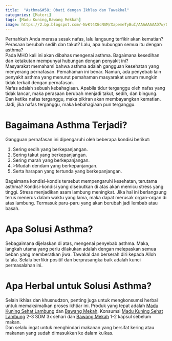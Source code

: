```yaml
---
title:  "Asthma&#58; Obati dengan Ikhlas dan Tawakkal"
categories: [Materi]
tags: [Madu Kuning,Bawang Mekkah]
image: https://2.bp.blogspot.com/-NvKt4XGcNAM/XapemeTyBuI/AAAAAAAAD7w/QtXWe3uD7DYiyeVEOchUORm-4TjJdBAFwCKgBGAsYHg/s1600/201910-mho-sesak-nafas.png
---
```


<div>Pernahkah Anda merasa sesak nafas, lalu langsung terfikir akan kematian? Perasaan berubah sedih dan takut? Lalu, apa hubungan semua itu dengan asthma?</div>

<div>Pada MHO kali ini akan dibahas mengenai asthma. Bagaimana kesedihan dan ketakutan mempunyai hubungan dengan penyakit ini?</div>

<div>Masyarakat memahami bahwa asthma adalah gangguan kesehatan yang menyerang pernafasan. Pemahaman ini benar. Namun, ada penyebab lain penyakit asthma yang menurut pemahaman masyarakat umum mungkin tidak terkait dengan pernafasan.</div>

<div>Nafas adalah sebuah kebahagiaan. Apabila tidur terganggu oleh nafas yang tidak lancar, maka perasaan berubah menjadi takut, sedih, dan bingung. Dan ketika nafas terganggu, maka pikiran akan membayangkan kematian. Jadi, jika nafas terganggu, maka kebahagiaan pun terganggu.</div>

<h1>Bagaimana Asthma Terjadi?</h1>

<div>Gangguan pernafasan ini dipengaruhi oleh beberapa kondisi berikut:</div>

<ol><li>Sering sedih yang berkepanjangan.</li>
<li>Sering takut yang berkepanjangan.</li>
<li>Sering marah yang berkepanjangan.</li>
<li>>Mudah dendam yang berkepanjangan.</li>
<li>Serta harapan yang tertunda yang berkepanjangan.</li></ol>

<div>Bagaimana kondisi-kondis tersebut mempengaruhi kesehatan, terutama asthma? Kondisi-kondisi yang disebutkan di atas akan memicu stress yang tinggi. Stress menjadikan asam lambung meningkat. Jika hal ini berlangsung terus menerus dalam waktu yang lama, maka dapat merusak organ-organ di atas lambung. Termasuk paru-paru yang akan berubah jadi lembab atau basah.</div>

<h1>Apa Solusi Asthma?</h1>

<div>Sebagaimana dijelaskan di atas, mengenai penyebab asthma. Maka, langkah utama yang perlu dilakukan adalah dengan melepaskan semua beban yang memberatkan jiwa. Tawakal dan berserah diri kepada Alloh ta'ala. Selalu berfikir positif dan berprasangka baik adalah kunci permasalahan ini.</div>

<h1>Apa Herbal untuk Solusi Asthma?</h1>

<div>Selain ikhlas dan khusnudzon, penting juga untuk mengkonsumsi herbal untuk memaksimalkan proses ikhtiar ini. Produk yang tepat adalah <a href="/produk/madu-kuning-sehat-lambung" title="Madu Kuning Sehat Lambung">Madu Kuning Sehat Lambung</a> dan <a href="produk/kapsul-bawang-mekah" title="Bawang Mekah">Bawang Mekah</a>. Konsumsi <a href="/produk/madu-kuning-sehat-lambung" title="Madu Kuning Sehat Lambung">Madu Kuning Sehat Lambung</a> 2-3 SDM 3x sehari dan <a href="produk/kapsul-bawang-mekah" title="Bawang Mekah">Bawang Mekah</a> 1-2 kapsul sebelum makan.</div>

<div>Dan selalu ingat untuk menghindari makanan yang bersifat kering atau makanan yang sudah dimasukkan ke dalam kulkas.</div>